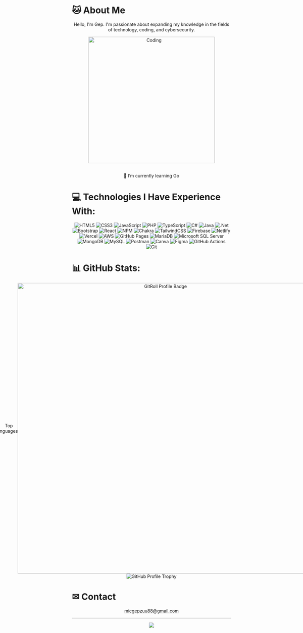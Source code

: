 # 🐱 About Me


<p align="center"> Hello, I'm Gep. I'm passionate about expanding my knowledge in the fields of technology, coding, and cybersecurity. </p>


<div align="center">
<img alt="Coding" width="400" src="https://cdn.dribbble.com/users/926537/screenshots/8768655/media/0eb8fcc9f2b8a55c589cfabd6cc89d94.gif"><br>
</div>

<br>
<p align="center">
🌱 I’m currently learning Go<br>
</p>

# 💻 Technologies I Have Experience With:

<div align="center">
  <img src="https://img.shields.io/badge/html5-%23E34F26.svg?style=for-the-badge&logo=html5&logoColor=white" alt="HTML5" />
  <img src="https://img.shields.io/badge/css3-%231572B6.svg?style=for-the-badge&logo=css3&logoColor=white" alt="CSS3" />
  <img src="https://img.shields.io/badge/javascript-%23323330.svg?style=for-the-badge&logo=javascript&logoColor=%23F7DF1E" alt="JavaScript" />
  <img src="https://img.shields.io/badge/php-%23777BB4.svg?style=for-the-badge&logo=php&logoColor=white" alt="PHP" />
  <img src="https://img.shields.io/badge/typescript-%23007ACC.svg?style=for-the-badge&logo=typescript&logoColor=white" alt="TypeScript" />
  <img src="https://img.shields.io/badge/c%23-%23239120.svg?style=for-the-badge&logo=csharp&logoColor=white" alt="C#" />
  <img src="https://img.shields.io/badge/java-%23ED8B00.svg?style=for-the-badge&logo=openjdk&logoColor=white" alt="Java" />
  <img src="https://img.shields.io/badge/.NET-5C2D91?style=for-the-badge&logo=.net&logoColor=white" alt=".Net" />
  <img src="https://img.shields.io/badge/bootstrap-%238511FA.svg?style=for-the-badge&logo=bootstrap&logoColor=white" alt="Bootstrap" />
  <img src="https://img.shields.io/badge/react-%2320232a.svg?style=for-the-badge&logo=react&logoColor=%2361DAFB" alt="React" />
  <img src="https://img.shields.io/badge/NPM-%23CB3837.svg?style=for-the-badge&logo=npm&logoColor=white" alt="NPM" />
  <img src="https://img.shields.io/badge/chakra-%234ED1C5.svg?style=for-the-badge&logo=chakraui&logoColor=white" alt="Chakra" />
  <img src="https://img.shields.io/badge/tailwindcss-%2338B2AC.svg?style=for-the-badge&logo=tailwind-css&logoColor=white" alt="TailwindCSS" />
  <img src="https://img.shields.io/badge/firebase-%23039BE5.svg?style=for-the-badge&logo=firebase" alt="Firebase" />
  <img src="https://img.shields.io/badge/netlify-%23000000.svg?style=for-the-badge&logo=netlify&logoColor=#00C7B7" alt="Netlify" />
  <img src="https://img.shields.io/badge/vercel-%23000000.svg?style=for-the-badge&logo=vercel&logoColor=white" alt="Vercel" />
  <img src="https://img.shields.io/badge/AWS-%23FF9900.svg?style=for-the-badge&logo=amazon-aws&logoColor=white" alt="AWS" />
  <img src="https://img.shields.io/badge/github%20pages-121013?style=for-the-badge&logo=github&logoColor=white" alt="GitHub Pages" />
  <img src="https://img.shields.io/badge/MariaDB-003545?style=for-the-badge&logo=mariadb&logoColor=white" alt="MariaDB" />
  <img src="https://img.shields.io/badge/Microsoft%20SQL%20Server-CC2927?style=for-the-badge&logo=microsoft%20sql%20server&logoColor=white" alt="Microsoft SQL Server" />
  <img src="https://img.shields.io/badge/MongoDB-%234ea94b.svg?style=for-the-badge&logo=mongodb&logoColor=white" alt="MongoDB" />
  <img src="https://img.shields.io/badge/mysql-4479A1.svg?style=for-the-badge&logo=mysql&logoColor=white" alt="MySQL" />
  <img src="https://img.shields.io/badge/Postman-FF6C37?style=for-the-badge&logo=postman&logoColor=white" alt="Postman" />
  <img src="https://img.shields.io/badge/Canva-%2300C4CC.svg?style=for-the-badge&logo=Canva&logoColor=white" alt="Canva" />
  <img src="https://img.shields.io/badge/figma-%23F24E1E.svg?style=for-the-badge&logo=figma&logoColor=white" alt="Figma" />
  <img src="https://img.shields.io/badge/github%20actions-%232671E5.svg?style=for-the-badge&logo=githubactions&logoColor=white" alt="GitHub Actions" />
  <img src="https://img.shields.io/badge/git-%23F05033.svg?style=for-the-badge&logo=git&logoColor=white" alt="Git" />
</div>


# 📊 GitHub Stats:

<div align="center" style="display: flex; align-items: center; justify-content: center;">
  <img src="https://github-readme-stats.vercel.app/api/top-langs/?username=gepzuu&theme=calm_pink&hide_border=false&include_all_commits=false&count_private=false&layout=compact" alt="Top Languages" />
  <a href="https://gitroll.io/profile/uM7B9MAjyXgalMCcU0O4GrTUXEZr2" target="_blank">
    <img src="https://gitroll.io/api/badges/profiles/v1/uM7B9MAjyXgalMCcU0O4GrTUXEZr2" alt="GitRoll Profile Badge" style="height: 23vh;" />
  </a>
</div>



<div align="center">
  <img src="https://github-profile-trophy.vercel.app/?username=gepzuu&theme=calm_pink&no-frame=false&no-bg=false&margin-w=4" alt="GitHub Profile Trophy" />
</div>


# ✉ Contact
<div align="center">
  <a href="mailto:micgepzuu88@gmail.com">micgepzuu88@gmail.com</a>
</div>


---
<div align="center">
 <a href="https://visitcount.itsvg.in">
  <img src="https://visitcount.itsvg.in/api?id=gepzuu&label=Profile%20Views&color=2&icon=5&pretty=false" />
</a>
</div>


<!-- Proudly created with GPRM ( https://gprm.itsvg.in ) -->
